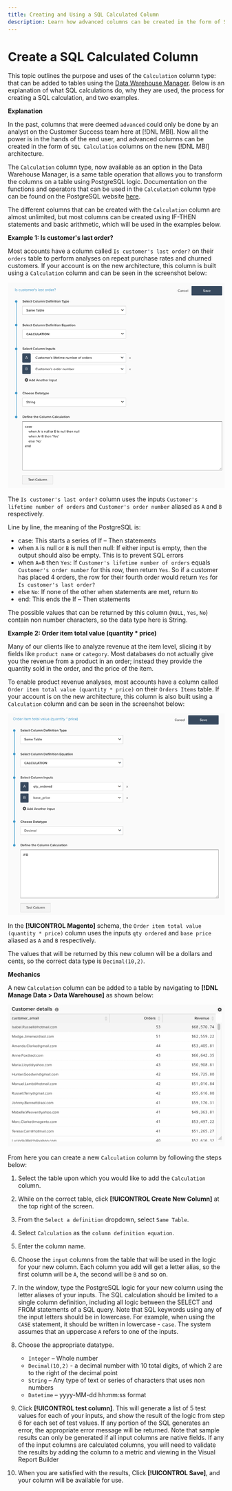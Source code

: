 ```yaml
---
title: Creating and Using a SQL Calculated Column
description: Learn how advanced columns can be created in the form of SQL Calculation columns on the new MBI architecture.
---
```

# Create a SQL Calculated Column

This topic outlines the purpose and uses of the `Calculation` column type: that can be added to tables using the [Data Warehouse Manager](../data-warehouse-mgr/tour-dwm.md). Below is an explanation of what SQL calculations do, why they are used, the process for creating a SQL calculation, and two examples.

**Explanation**

In the past, columns that were deemed `advanced` could only be done by an analyst on the Customer Success team here at [!DNL MBI]. Now all the power is in the hands of the end user, and advanced columns can be created in the form of `SQL Calculation` columns on the new [!DNL MBI] architecture.

The `Calculation` column type, now available as an option in the Data Warehouse Manager, is a same table operation that allows you to transform the columns on a table using PostgreSQL logic. Documentation on the functions and operators that can be used in the `Calculatio`n column type can be found on the PostgreSQL website [here](https://www.postgresql.org/docs/9.6/static/functions.html).

The different columns that can be created with the `Calculation` column are almost unlimited, but most columns can be created using IF-THEN statements and basic arithmetic, which will be used in the examples below.

**Example 1: Is customer's last order?**

Most accounts have a column called `Is customer's last order?` on their `orders` table to perform analyses on repeat purchase rates and churned customers. If your account is on the new architecture, this column is built using a `Calculation` column and can be seen in the screenshot below:

![](../../assets/Is_customer_s_last_order.png)

The `Is customer's last order?` column uses the inputs `Customer's lifetime number of orders` and `Customer's order number` aliased as `A` and `B` respectively.

Line by line, the meaning of the PostgreSQL is:

* case: This starts a series of If – Then statements
* when `A` is null or `B` is null then null: If either input is empty, then the output should also be empty. This is to prevent SQL errors
* when `A=B` then `Yes`: If `Customer's lifetime number of orders` equals `Customer's order number` for this row, then return `Yes`. So if a customer has placed 4 orders, the row for their fourth order would return `Yes` for `Is customer's last order?`
* else `No`: If none of the other when statements are met, return `No`
* end: This ends the If – Then statements

The possible values that can be returned by this column (`NULL`, `Yes`, `No`) contain non number characters, so the data type here is String.

**Example 2: Order item total value (quantity * price)**

Many of our clients like to analyze revenue at the item level, slicing it by fields like `product name` or `category`. Most databases do not actually give you the revenue from a product in an order; instead they provide the quantity sold in the order, and the price of the item.

To enable product revenue analyses, most accounts have a column called `Order item total value (quantity * price)` on their `Orders Items` table. If your account is on the new architecture, this column is also built using a `Calculation` column and can be seen in the screenshot below:

![](../../assets/Order_item_total_value.png)

In the **[!UICONTROL Magento]** schema, the `Order item total value (quantity * price)` column uses the inputs `qty ordered` and `base price` aliased as `A` and `B` respectively.

The values that will be returned by this new column will be a dollars and cents, so the correct data type is `Decimal(10,2)`.

**Mechanics**

A new `Calculation` column can be added to a table by navigating to **[!DNL Manage Data > Data Warehouse]** as shown below:

![](../../assets/blobid2.png)

From here you can create a new `Calculation` column by following the steps below:

1. Select the table upon which you would like to add the `Calculation` column.
1. While on the correct table, click **[!UICONTROL Create New Column]** at the top right of the screen.
1. From the `Select a definition` dropdown, select `Same Table`.
1. Select `Calculation` as the `column definition equation`.
1. Enter the column name.
1. Choose the `input` columns from the table that will be used in the logic for your new column. Each column you add will get a letter alias, so the first column will be `A`, the second will be `B` and so on.
1. In the window, type the PostgreSQL logic for your new column using the letter aliases of your inputs. The SQL calculation should be limited to a single column definition, including all logic between the SELECT and FROM statements of a SQL query. Note that SQL keywords using any of the input letters should be in lowercase. For example, when using the `CASE` statement, it should be written in lowercase - `case`. The system assumes that an uppercase `A` refers to one of the inputs.
1. Choose the appropriate datatype.
    * `Integer` – Whole number
    * `Decimal(10,2)` - a decimal number with 10 total digits, of which 2 are to the right of the decimal point
    * `String` – Any type of text or series of characters that uses non numbers
    * `Datetime` – yyyy-MM-dd hh:mm:ss format

1. Click **[!UICONTROL test column]**. This will generate a list of 5 test values for each of your inputs, and show the result of the logic from step 6 for each set of test values. If any portion of the SQL generates an error, the appropriate error message will be returned. Note that sample results can only be generated if all input columns are native fields. If any of the input columns are calculated columns, you will need to validate the results by adding the column to a metric and viewing in the Visual Report Builder
1. When you are satisfied with the results, Click **[!UICONTROL Save]**, and your column will be available for use.
